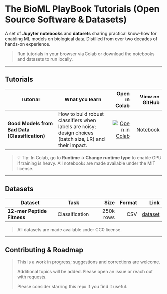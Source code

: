 # The BioML PlayBook Tutorials (Open Source Software & Datasets)

A set of **Jupyter notebooks** and **datasets** sharing practical know-how for enabling ML models on biological data. Distilled from over two decades of hands-on experience.

> Run tutorials in your browser via Colab or download the notebooks and datasets to run locally.

---

## Tutorials

| Tutorial | What you learn | Open in Colab | View on GitHub |
|---|---|---:|---:|
| **Good Models from Bad Data (Classification)** | How to build robust classifiers when labels are noisy; design choices (batch size, LR) and their impact. | <a href="https://colab.research.google.com/github/fatmaelzahraaeid/ThebioMLPlayBook_tutorials/blob/Noise/tutorials/good_models_from_bad_data_classification.ipynb" target="_blank"><img src="https://colab.research.google.com/assets/colab-badge.svg" alt="Open in Colab"></a> | [Notebook](Noise/good_models_from_bad_data_classification.ipynb) |

> 💡 Tip: In Colab, go to **Runtime → Change runtime type** to enable GPU if training is heavy.
>  All notebooks are made available under the MIT license.

---

## Datasets

| Dataset | Task | Size | Format | Link |
|---|---|---:|---:|---:|
| **12-mer Peptide Fitness** | Classification | 250k rows | CSV | [dataset](Datasets/ThebioMLClinicDatasets_12merPeptideFitness_Classification_250K.csv) |

> All datasets are made available under CC0 license.

---

## Contributing & Roadmap

> This is a work in progress; suggestions and corrections are welcome.
> 
> Additional topics will be added. Please open an issue or reach out with requests.
> 
> Please consider starring this repo if you find it useful.





